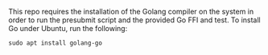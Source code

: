 This repo requires the installation of the Golang compiler on the system in order to run the
presubmit script and the provided Go FFI and test. To install Go under Ubuntu, run the following:

``sudo apt install golang-go``
